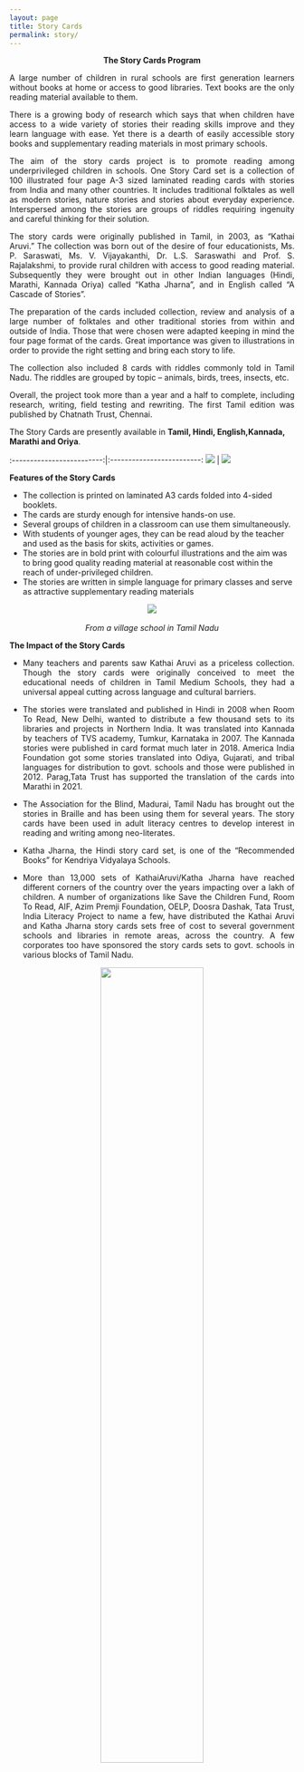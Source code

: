 ```yaml
---
layout: page
title: Story Cards
permalink: story/
---
```

<p style="text-align: center;"><strong>The Story Cards Program</strong></p>

<p style="text-align:justify; text-justify: inter-word">A large number of children in rural schools are first generation learners without books at home or access to good libraries. Text books are the only reading material available to them.</p>
<p style="text-align:justify; text-justify: inter-word">There is a growing body of research which says that when children have access to a wide variety of stories their reading skills improve and they learn language with ease. Yet there is a dearth of easily accessible story books and supplementary reading materials in most primary schools.</p>   
<p style="text-align:justify; text-justify: inter-word">The aim of the story cards project is to promote reading among underprivileged children in schools. One Story Card set is a collection of 100 illustrated four page A-3 sized laminated reading cards with  stories from India and many other countries. It includes traditional folktales as well as modern stories, nature stories and stories about everyday experience. Interspersed among the stories are groups of riddles requiring ingenuity and careful thinking for their solution.</p>
<p style="text-align:justify; text-justify: inter-word">The story cards were originally published in Tamil, in 2003, as “Kathai Aruvi.”  The collection was born out of the desire of four educationists, Ms. P. Saraswati, Ms. V. Vijayakanthi, Dr. L.S. Saraswathi and Prof. S. Rajalakshmi, to provide rural children with access to good reading material. Subsequently they were brought out in other Indian languages (Hindi, Marathi, Kannada Oriya) called “Katha Jharna”, and in English called “A Cascade of Stories”.</p>
<p style="text-align:justify; text-justify: inter-word">The preparation of the cards included collection, review and analysis of a large number of folktales and other traditional stories from within and outside of India. Those that were chosen were adapted keeping in mind the four page format of the cards. Great importance was given to illustrations in order to provide the right setting and bring each story to life.</p>
<p style="text-align:justify; text-justify: inter-word">The collection also included 8 cards with riddles commonly told in Tamil Nadu. The riddles are grouped by topic – animals, birds, trees, insects, etc.</p>
<p style="text-align:justify; text-justify: inter-word">Overall, the project took more than a year and a half to complete, including research, writing, field testing and rewriting. The first Tamil edition was published by Chatnath Trust, Chennai.</p>

The Story Cards are presently available in **Tamil, Hindi, English,Kannada, Marathi and Oriya**.



:-------------------------:|:-------------------------:
![](../assets/images/story_cards_1.jpg)  |  ![](../assets/images/story_cards_2.jpg)


**Features of the Story Cards**
 - The collection is printed on laminated A3 cards folded into 4-sided booklets.
 - The cards are sturdy enough for intensive hands-on use.
 - Several groups of children in a classroom can use them simultaneously.
 - With students of younger ages, they can be read aloud by the teacher and used as the basis for skits, activities or games.
 - The stories are in bold print with colourful illustrations and the aim was to bring good quality reading material at reasonable cost within the reach of under-privileged children.
 - The stories are written in simple language for primary classes and serve as attractive supplementary reading materials


<p align="center">
  <img src="../assets/images/story_cards_3.jpg">
  <br>
  <br>
  <em>From a village school in Tamil Nadu</em>
</p>


**The Impact of the Story Cards**

 - <p style="text-align:justify; text-justify: inter-word">Many teachers and parents saw Kathai Aruvi as a priceless collection. Though the story cards were originally conceived to meet the educational needs of children in Tamil Medium Schools, they had a universal appeal cutting across language and cultural barriers.</p>
 - <p style="text-align:justify; text-justify: inter-word">The stories were translated and published in Hindi in 2008 when Room To Read, New Delhi, wanted to distribute a few thousand sets to its libraries and projects in Northern India. It was translated into Kannada by teachers of TVS academy, Tumkur, Karnataka in 2007. The Kannada stories were published in card format much later in 2018.  America India Foundation got some stories translated into Odiya, Gujarati, and tribal languages for distribution to govt. schools and those were published in 2012.  Parag,Tata Trust has supported the translation of the cards into Marathi in 2021.</p>
 - <p style="text-align:justify; text-justify: inter-word">The Association for the Blind, Madurai, Tamil Nadu has brought out the stories in Braille and has been using them for several years. The story cards have been used in adult literacy centres to develop interest in reading and writing among neo-literates.</p>
 - <p style="text-align:justify; text-justify: inter-word">Katha Jharna, the Hindi story card set, is one of the “Recommended Books” for Kendriya Vidyalaya Schools. </p> 
 - <p style="text-align:justify; text-justify: inter-word">More than 13,000 sets of KathaiAruvi/Katha Jharna have reached different corners of the country over the years impacting over a lakh of children. A number of organizations like Save the Children Fund, Room To Read, AIF,  Azim Premji Foundation, OELP,  Doosra Dashak, Tata Trust, India Literacy Project  to name a few, have distributed the Kathai Aruvi and Katha Jharna story cards sets free of cost to several government schools and libraries in remote areas, across the country. A few corporates too have sponsored the story cards sets to govt. schools in various blocks of Tamil Nadu.</p>

 <p align="center">
  <img width="60%" src="../assets/images/story_cards_4.jpg">
  <br>
  <br>
  <em>From a Tribal village in Rajasthan</em>
</p>

 <!-- - <p style="text-align:justify; text-justify: inter-word">The collection of stories  in Hindi were shared online during the pandemic to facilitate learning of the children in the following link: [<span style="text-decoration: underline">https://rajifoundation.in/storycards/hindi/index.html</span>](storycards/hindi/index.html)</p> -->

<!-- <p style="text-align:justify; text-justify: inter-word">Several schools, including KV s and NGOs have reported that the link was extremely useful to them during the pandemic to interact with the children.</p> -->
 - <p style="text-align:justify; text-justify: inter-word">The Tamil story cards were distributed to a wide range of children’s homes and orphanages in Tamil Nadu in collaboration with Dept. of Social Defence, TN.</p>
 - <p style="text-align:justify; text-justify: inter-word">Recently, based on requests from several educationists, Kathai Aruvi was translated into English for the benefit of English learners. The English story cards called, A Cascade of Stories, was published in 2022</p>

<br>
<p align="center">
  <img width="80%" src="../assets/images/story_cards_9.jpg">
  <br>
  <br>
  <em>English Story Cards</em>
</p>


**Feedback and Media Coverage**

<p style="text-align:justify; text-justify: inter-word">There were articles written on ‘Kathai Aruvi’ story cards in leading newspapers ‘The Hindu’; ‘Economic Times’, 'Times of India'  and Tamil Dailies such as ‘Dinakaran’ and ‘Dinamani’ and a weekly magazine ‘Kalki’ in the year of its publication 2003. More recently Hindu published an article in the year 2019 about the Kannada story cards –</p>
[<span style="text-decoration: underline">https://www.thehindu.com/entertainment/art/telling-stories-putting-ideas/article30286560.ece</span>](https://www.thehindu.com/entertainment/art/telling-stories-putting-ideas/article30286560.ece)

The English cards were appreciated in a Times of India news –
[<span style="text-decoration: underline">https://m.timesofindia.com/city/coimbatore/a-trump-card-for-every-child/articleshow/97836292.cms</span>](https://m.timesofindia.com/city/coimbatore/a-trump-card-for-every-child/articleshow/97836292.cms)
<p style="text-align:justify; text-justify: inter-word">A research paper on impact of the Kathai Aruvi story cards in terms of the responses of the teachers and children in some of the districts of Tamil Nadu was published in 2007 issue of ‘Teachers Talk’, a journal published by TVS Education Society, Chennai.</p>


:-------------------------:|:-------------------------:
![](../assets/images/story_cards_5.jpg)  |  ![](../assets/images/story_cards_6.jpg)

<p style="text-align:center"><em>Children reading Kathai Aruvi(Tamil Nadu)</em></p>

<p style="text-align:justify; text-justify: inter-word">Feedback from teachers, parents and others who work with children’s education show a tremendous impact of these story cards. Children read the stories with eagerness and teachers find it a valuable tool to develop language skills, dramatization, drawing and creative skills. This was especially so during the Covid pandemic; one of the feedback we got from the North said:</p>


<p style="text-align:justify; text-justify: inter-word"><em>“....During this lock down period schools have been closed for nearly two years. In these times it had become a challenge to connect children to reading and writing. Children were being promoted but they were unable to learn as per the levels in the classes. In such a situation we discussed with parents and started small community classes. In these community classes along with other teaching and learning material we used Katha Jharna too. These stories developed children's ability to read, discuss, express their views, original writing skills  in an unprecedented way. These cards are providing continuous support in  promoting children's reading and writing. With gratitude...”</em></p>

<p style="text-align:justify; text-justify: inter-word">Govt. Schools in Salem dist., TN have reported that Kathai Aruvi is motivating the children to write their own stories, create models, puppets, props and enact the stories</p>

<p style="text-align:justify; text-justify: inter-word">Several creative writing and storytelling workshops were conducted with children and teachers using the story cards over the years. In 2018, in collaboration with Sanchit Smriti, Lucknow, a series of storytelling workshops were conducted for KV teachers in the Northern Zone. The KV teachers responded enthusiastically to the Hindi the story cards, Katha Jharna.</p>

:-------------------------:|:-------------------------:
![](../assets/images/story_cards_7.jpg)  |  ![](../assets/images/story_cards_8.jpg) |

![](../assets/images/story_cards_children_9.jpg)


<br>
<p style="text-align:justify; text-justify: inter-word">A few overseas groups have also reported that they were using the story cards for teaching language to children.</p>

<!-- <p style="text-align:justify; text-justify: inter-word">Some short videos sent by the school children on using the cards are available here.</p> -->



<p style="text-align:justify; text-justify: inter-word">During the Corona Pandemic when the schools were closed, there was considerable demand that the story cards be put online for children to read from their homes, and Katha Jharna in Hindi were put online - Click [<span style="text-decoration: underline">here</span>](../storycards/hindi/index.html) to view them.</p>

<!-- <p style="text-align:justify; text-justify: inter-word">Click here to view some video feedbacks received on Kathai Aruvi from children in Tamil Nadu schools</p> -->

![](../assets/images/story_cards_children_1.jpg) 

:-------------------------:|:-------------------------:
![](../assets/images/story_cards_children_3.jpg)  |  ![](../assets/images/story_cards_children_7.jpg)
 

<p style="text-align:center"><em>Some school children using the Story Cards in their schools</em></p>


**Future Plans for the Story Cards Program.**

<p style="text-align:justify; text-justify: inter-word">While the Foundation is happy that we have been able to reach a few lakhs students from disadvantaged sections in different parts of the country and in 5-6 different languages, this is till far from what is required in a vast country like ours with over 25 major languages and hundreds of millions of  children in schools.</p>
<p style="text-align:justify; text-justify: inter-word">If the required resources and support are available, we would like to pursue this work in the following ways:</p>
1. <p style="text-align:justify; text-justify: inter-word">Bring out the Story Cards in at least some of the renaming major Indian languages like Malayalam,Telugu, Bengali, Assamese, Punjabi, Urdu, Kashmiri, Konkini, etc.</p>
2. <p style="text-align:justify; text-justify: inter-word">Scale up production and distribution of the Story Cards to much larger numbers  in languages where they are already available , as well as the newly planned languages.</p>
3. <p style="text-align:justify; text-justify: inter-word">Work with the Govt. Depts, Schools , NGO s etc to ensure that the Cards once they reach the schools are properly made use of  - through teacher training programs, visits, follow up activities, feed backs  etc.</p>
<p style="text-align:justify; text-justify: inter-word">Lack of resources and support is what is standing in the way of our taking the above steps.</p>


**Funding of the Story Card Program – request for  support**


<p style="text-align:justify; text-justify: inter-word"> Rajalakshmi Srinivasan Memorial Foundation is bringing out the story cards and distributing the Story Cards to rural schools by networking with a wide range of NGOs and donors. But this is still far from what is required in a vast country like ours with thousands of schools. Given the expanding demand for the cards in multiple languages from different parts of the country, the Foundation needs additional resources, and we are seeking funding support from individuals and institutions. In order to reach one set of 100 laminated story cards to a school an amount of Rs.1400/ is needed and an entire class can use the material at the same time. An amount of 14 lakhs is needed for reaching 1000 schools. Donors can take up a whole cluster/block/district for distribution of the story cards sets to schools. Donations to the Foundation are tax exempt under the 80 G provisions of the Income Tax Rules, as well as we are approved to receive CSR funds by the Income Tax Department.</p>


<p style="text-align: center;"><a href="#" onClick="history.go(-1)">Go Back</a></p>

